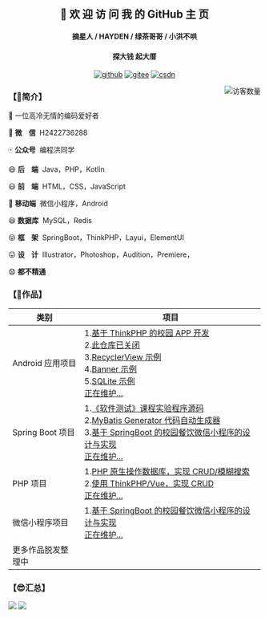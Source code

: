 <h2 align="center">👋 欢 迎 访 问 我 的 GitHub 主 页</h2>
<h4 align="center">摘星人 / HAYDEN / 绿茶哥哥 / 小洪不哄</h4>
<h4 align="center">探大钱 起大厝</h4>
<p align="center">
  <a href="https://github.com/hongyoudan"><img src="https://img.shields.io/badge/GitHub-ff79c6" alt="github"></a>
  <a href="https://gitee.com/hong-youdan"><img src="https://img.shields.io/badge/Gitee-fe7300" alt="gitee"></a>
  <a href="https://blog.csdn.net/qq_44402184"><img src="https://img.shields.io/badge/CSDN-cf000e" alt="csdn"></a>
</p>
<img align='right' src="https://profile-counter.glitch.me/hongyoudan/count.svg" alt="访客数量"/>

### 【🤩简介】

🐧 一位高冷无情的编码爱好者

💬  **微&nbsp;&nbsp;&nbsp;&nbsp;信**&nbsp; H2422736288

🀄️  **公众号**&nbsp; 编程洪同学

😄  **后&nbsp;&nbsp;&nbsp;&nbsp;端**&nbsp;  Java，PHP，Kotlin

😃  **前&nbsp;&nbsp;&nbsp;&nbsp;端**&nbsp;  HTML，CSS，JavaScript

🧐  **移动端**&nbsp;  微信小程序，Android

😆  **数据库**&nbsp;  MySQL，Redis

😝  **框&nbsp;&nbsp;&nbsp;&nbsp;架**&nbsp;  SpringBoot，ThinkPHP，Layui，ElementUI

😛  **设&nbsp;&nbsp;&nbsp;&nbsp;计**&nbsp;  Illustrator，Photoshop，Audition，Premiere，

😧  **都不精通**

### 【🥰作品】

| 类别               | 项目                                                         |
| ------------------ | ------------------------------------------------------------ |
| Android 应用项目    | 1.[基于 ThinkPHP 的校园 APP 开发](https://github.com/hongyoudan/MinlifeApp)<br>2.[此仓库已关闭](https://github.com/hongyoudan)<br/>3.[RecyclerView 示例](https://github.com/hongyoudan/RecyclerViewDemo)<br/>4.[Banner 示例](https://github.com/hongyoudan/BannerDemo)<br/>5.[SQLite 示例](https://github.com/hongyoudan/SQLiteDemo)<br/>[正在维护...]() |
| Spring Boot 项目    | 1.[《软件测试》课程实验程序源码](https://github.com/hongyoudan/softwaretesting)<br>2.[MyBatis Generator 代码自动生成器](https://github.com/hongyoudan/mybatis-generator-demo)<br>3.[基于 SpringBoot 的校园餐饮微信小程序的设计与实现](https://github.com/hongyoudan/minlife)<br>[正在维护...]() |
| PHP 项目           | 1.[PHP 原生操作数据库，实现 CRUD/模糊搜索](https://github.com/hongyoudan/mall-protogenous)<br>2.[使用 ThinkPHP/Vue，实现 CRUD](https://github.com/hongyoudan/mall-tp)<br>[正在维护...]() |
| 微信小程序项目     | 1.[基于 SpringBoot 的校园餐饮微信小程序的设计与实现](https://github.com/hongyoudan/minlife)<br>[正在维护...]()                                              |
| 更多作品脱发整理中 |                                                              |

### 【😎汇总】

<div>
<img src="https://github-readme-stats.vercel.app/api?username=hongyoudan&hide_title=true&hide_border=true&show_icons=true&include_all_commits=true&line_height=21&bg_color=0,EC6C6C,FFD479,FFFC79,73FA79&theme=graywhite&locale=cn" />
<img src="https://github-readme-stats.vercel.app/api/top-langs/?username=hongyoudan&hide_title=true&hide_border=true&layout=compact&bg_color=0,73FA79,73FDFF,D783FF&theme=graywhite&locale=cn" />
</div>
